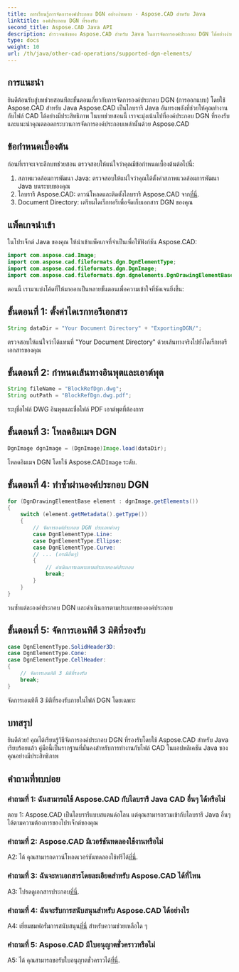 ```yaml
---
title: การเรียนรู้การจัดการองค์ประกอบ DGN อย่างง่ายดาย - Aspose.CAD สำหรับ Java
linktitle: องค์ประกอบ DGN ที่รองรับ
second_title: Aspose.CAD Java API
description: สำรวจพลังของ Aspose.CAD สำหรับ Java ในการจัดการองค์ประกอบ DGN ได้อย่างง่ายดาย คำแนะนำทีละขั้นตอนของเราช่วยให้มั่นใจได้ถึงการผสานรวมที่ราบรื่นสำหรับการประมวลผลไฟล์ CAD
type: docs
weight: 10
url: /th/java/other-cad-operations/supported-dgn-elements/
---
```

## การแนะนำ

ยินดีต้อนรับสู่บทช่วยสอนทีละขั้นตอนเกี่ยวกับการจัดการองค์ประกอบ DGN (การออกแบบ) โดยใช้ Aspose.CAD สำหรับ Java Aspose.CAD เป็นไลบรารี Java อันทรงพลังที่ช่วยให้คุณทำงานกับไฟล์ CAD ได้อย่างมีประสิทธิภาพ ในบทช่วยสอนนี้ เราจะมุ่งเน้นไปที่องค์ประกอบ DGN ที่รองรับ และแนะนำคุณตลอดกระบวนการจัดการองค์ประกอบเหล่านั้นด้วย Aspose.CAD

## ข้อกำหนดเบื้องต้น

ก่อนที่เราจะเจาะลึกบทช่วยสอน ตรวจสอบให้แน่ใจว่าคุณมีข้อกำหนดเบื้องต้นต่อไปนี้:

1. สภาพแวดล้อมการพัฒนา Java: ตรวจสอบให้แน่ใจว่าคุณได้ตั้งค่าสภาพแวดล้อมการพัฒนา Java บนระบบของคุณ
2.  ไลบรารี Aspose.CAD: ดาวน์โหลดและติดตั้งไลบรารี Aspose.CAD จาก[ที่นี่](https://releases.aspose.com/cad/java/).
3. Document Directory: เตรียมไดเร็กทอรีเพื่อจัดเก็บเอกสาร DGN ของคุณ

## แพ็คเกจนำเข้า

ในโปรเจ็กต์ Java ของคุณ ให้นำเข้าแพ็คเกจที่จำเป็นเพื่อใช้ฟังก์ชัน Aspose.CAD:

```java
import com.aspose.cad.Image;
import com.aspose.cad.fileformats.dgn.DgnElementType;
import com.aspose.cad.fileformats.dgn.DgnImage;
import com.aspose.cad.fileformats.dgn.dgnelements.DgnDrawingElementBase;
```

ตอนนี้ เรามาแบ่งโค้ดที่ให้มาออกเป็นหลายขั้นตอนเพื่อความเข้าใจที่ชัดเจนยิ่งขึ้น:

## ขั้นตอนที่ 1: ตั้งค่าไดเรกทอรีเอกสาร

```java
String dataDir = "Your Document Directory" + "ExportingDGN/";
```

ตรวจสอบให้แน่ใจว่าได้แทนที่ "Your Document Directory" ด้วยเส้นทางจริงไปยังไดเร็กทอรีเอกสารของคุณ

## ขั้นตอนที่ 2: กำหนดเส้นทางอินพุตและเอาต์พุต

```java
String fileName = "BlockRefDgn.dwg";
String outPath = "BlockRefDgn.dwg.pdf";
```

ระบุชื่อไฟล์ DWG อินพุตและชื่อไฟล์ PDF เอาต์พุตที่ต้องการ

## ขั้นตอนที่ 3: โหลดอิมเมจ DGN

```java
DgnImage dgnImage = (DgnImage)Image.load(dataDir);
```

 โหลดอิมเมจ DGN โดยใช้ Aspose.CAD`Image` ระดับ.

## ขั้นตอนที่ 4: ทำซ้ำผ่านองค์ประกอบ DGN

```java
for (DgnDrawingElementBase element : dgnImage.getElements())
{
    switch (element.getMetadata().getType())
    {
        // จัดการองค์ประกอบ DGN ประเภทต่างๆ
        case DgnElementType.Line:
        case DgnElementType.Ellipse:
        case DgnElementType.Curve:
        // ... (กรณีอื่นๆ)
        {
            // ดำเนินการเฉพาะตามประเภทองค์ประกอบ
            break;
        }
    }
}
```

วนซ้ำแต่ละองค์ประกอบ DGN และดำเนินการตามประเภทขององค์ประกอบ

## ขั้นตอนที่ 5: จัดการเอนทิตี 3 มิติที่รองรับ

```java
case DgnElementType.SolidHeader3D:
case DgnElementType.Cone:
case DgnElementType.CellHeader:
{
    // จัดการเอนทิตี 3 มิติที่รองรับ
    break;
}
```

จัดการเอนทิตี 3 มิติที่รองรับภายในไฟล์ DGN โดยเฉพาะ

## บทสรุป

ยินดีด้วย! คุณได้เรียนรู้วิธีจัดการองค์ประกอบ DGN ที่รองรับโดยใช้ Aspose.CAD สำหรับ Java เรียบร้อยแล้ว คู่มือนี้เป็นรากฐานที่มั่นคงสำหรับการทำงานกับไฟล์ CAD ในแอปพลิเคชัน Java ของคุณอย่างมีประสิทธิภาพ

## คำถามที่พบบ่อย

### คำถามที่ 1: ฉันสามารถใช้ Aspose.CAD กับไลบรารี Java CAD อื่นๆ ได้หรือไม่

ตอบ 1: Aspose.CAD เป็นไลบรารีแบบสแตนด์อโลน แต่คุณสามารถรวมเข้ากับไลบรารี Java อื่นๆ ได้ตามความต้องการของโปรเจ็กต์ของคุณ

### คำถามที่ 2: Aspose.CAD มีเวอร์ชันทดลองใช้งานหรือไม่

 A2: ได้ คุณสามารถดาวน์โหลดเวอร์ชันทดลองใช้ฟรีได้[ที่นี่](https://releases.aspose.com/).

### คำถามที่ 3: ฉันจะหาเอกสารโดยละเอียดสำหรับ Aspose.CAD ได้ที่ไหน

 A3: โปรดดูเอกสารประกอบ[ที่นี่](https://reference.aspose.com/cad/java/).

### คำถามที่ 4: ฉันจะรับการสนับสนุนสำหรับ Aspose.CAD ได้อย่างไร

 A4: เยี่ยมชมฟอรั่มการสนับสนุน[ที่นี่](https://forum.aspose.com/c/cad/19) สำหรับความช่วยเหลือใด ๆ

### คำถามที่ 5: Aspose.CAD มีใบอนุญาตชั่วคราวหรือไม่

 A5: ได้ คุณสามารถขอรับใบอนุญาตชั่วคราวได้[ที่นี่](https://purchase.aspose.com/temporary-license/).